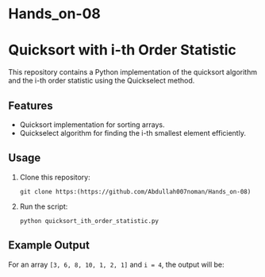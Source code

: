 # Hands_on-08

# Quicksort with i-th Order Statistic

This repository contains a Python implementation of the quicksort algorithm and the i-th order statistic using the Quickselect method.

## Features
- Quicksort implementation for sorting arrays.
- Quickselect algorithm for finding the i-th smallest element efficiently.

## Usage
1. Clone this repository:
    ```
    git clone https:(https://github.com/Abdullah007noman/Hands_on-08)
    ```
2. Run the script:
    ```
    python quicksort_ith_order_statistic.py
    ```

## Example Output
For an array `[3, 6, 8, 10, 1, 2, 1]` and `i = 4`, the output will be:
